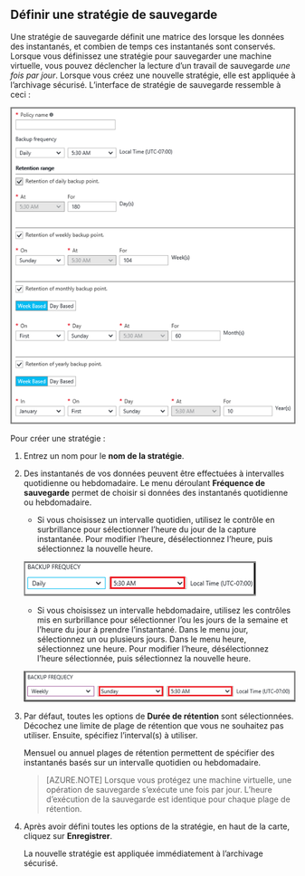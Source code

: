 ## <a name="defining-a-backup-policy"></a>Définir une stratégie de sauvegarde

Une stratégie de sauvegarde définit une matrice des lorsque les données des instantanés, et combien de temps ces instantanés sont conservés. Lorsque vous définissez une stratégie pour sauvegarder une machine virtuelle, vous pouvez déclencher la lecture d’un travail de sauvegarde *une fois par jour*. Lorsque vous créez une nouvelle stratégie, elle est appliquée à l’archivage sécurisé. L’interface de stratégie de sauvegarde ressemble à ceci :

![Stratégie de sauvegarde](./media/backup-create-policy-for-vms/backup-policy.png)

Pour créer une stratégie :

1. Entrez un nom pour le **nom de la stratégie**.

2. Des instantanés de vos données peuvent être effectuées à intervalles quotidienne ou hebdomadaire. Le menu déroulant **Fréquence de sauvegarde** permet de choisir si données des instantanés quotidienne ou hebdomadaire.

    - Si vous choisissez un intervalle quotidien, utilisez le contrôle en surbrillance pour sélectionner l’heure du jour de la capture instantanée. Pour modifier l’heure, désélectionnez l’heure, puis sélectionnez la nouvelle heure.

    ![Stratégie de sauvegarde quotidien](./media/backup-create-policy-for-vms/backup-policy-daily.png) <br/>

    - Si vous choisissez un intervalle hebdomadaire, utilisez les contrôles mis en surbrillance pour sélectionner l’ou les jours de la semaine et l’heure du jour à prendre l’instantané. Dans le menu jour, sélectionnez un ou plusieurs jours. Dans le menu heure, sélectionnez une heure. Pour modifier l’heure, désélectionnez l’heure sélectionnée, puis sélectionnez la nouvelle heure.

    ![Stratégie de sauvegarde hebdomadaire](./media/backup-create-policy-for-vms/backup-policy-weekly.png)

3. Par défaut, toutes les options de **Durée de rétention** sont sélectionnées. Décochez une limite de plage de rétention que vous ne souhaitez pas utiliser. Ensuite, spécifiez l’interval(s) à utiliser.

    Mensuel ou annuel plages de rétention permettent de spécifier des instantanés basés sur un intervalle quotidien ou hebdomadaire.

    >[AZURE.NOTE] Lorsque vous protégez une machine virtuelle, une opération de sauvegarde s’exécute une fois par jour. L’heure d’exécution de la sauvegarde est identique pour chaque plage de rétention.

4. Après avoir défini toutes les options de la stratégie, en haut de la carte, cliquez sur **Enregistrer**.

    La nouvelle stratégie est appliquée immédiatement à l’archivage sécurisé.
